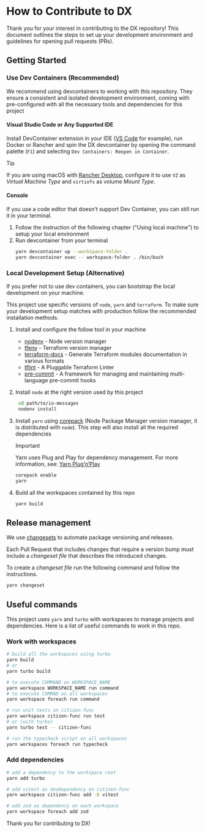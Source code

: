 # How to Contribute to DX

Thank you for your interest in contributing to the DX repository! This document outlines the steps to set up your development environment and guidelines for opening pull requests (PRs).

## Getting Started

### Use Dev Containers (Recommended)

We recommend using devcontainers to working with this repository. They ensure a consistent and isolated development environment, coming with pre-configured with all the necessary tools and dependencies for this project

#### Visual Studio Code or Any Supported IDE

Install DevContainer extension in your IDE ([VS Code](https://marketplace.visualstudio.com/items?itemName=ms-vscode-remote.remote-containers) for example), run Docker or Rancher and spin the DX devcontainer by opening the command palette (`F1`) and selecting `Dev Containers: Reopen in Container`.

> [!TIP]
> If you are using macOS with [Rancher Desktop](https://rancherdesktop.io/), configure it to use `VZ` as _Virtual Machine Type_ and `virtiofs` as volume _Mount Type_.

#### Console

If you use a code editor that doesn't support Dev Container, you can still run it in your terminal.

1. Follow the instruction of the following chapter ("Using local machine") to setup your local environment
2. Run devcontainer from your terminal
   ```bash
   yarn devcontainer up --workspace-folder .
   yarn devcontainer exec -- workspace-folder . /bin/bash
   ```

### Local Development Setup (Alternative)

If you prefer not to use dev containers, you can bootstrap the local development on your machine.

This project use specific versions of `node`, `yarn` and `terraform`. To make sure your development setup matches with production follow the recommended installation methods.

1. Install and configure the follow tool in your machine

   - [nodenv](https://github.com/nodenv/nodenv) - Node version manager
   - [tfenv](https://github.com/tfutils/tfenv) - Terraform version manager
   - [terraform-docs](https://terraform-docs.io/user-guide/installation/) - Generate Terraform modules documentation in various formats
   - [tflint](https://github.com/terraform-linters/tflint) - A Pluggable Terraform Linter
   - [pre-commit](https://pre-commit.com/) - A framework for managing and maintaining multi-language pre-commit hooks

2. Install `node` at the right version used by this project

   ```bash
    cd path/to/io-messages
    nodenv install
   ```

3. Install `yarn` using [corepack](https://nodejs.org/api/corepack.html) (Node Package Manager version manager, it is distributed with `node`). This step will also install all the required dependencies

   > [!IMPORTANT]
   > Yarn uses Plug and Play for dependency management. For more information, see: [Yarn Plug’n’Play](https://yarnpkg.com/features/pnp)

   ```bash
   corepack enable
   yarn
   ```

4. Build all the workspaces contained by this repo
   ```bash
   yarn build
   ```

## Release management

We use [changesets](https://github.com/changesets/changesets) to automate package versioning and releases.

Each Pull Request that includes changes that require a version bump must include a _changeset file_ that describes the introduced changes.

To create a _changeset file_ run the following command and follow the instructions.

```bash
yarn changeset
```

## Useful commands

This project uses `yarn` and `turbo` with workspaces to manage projects and dependencies. Here is a list of useful commands to work in this repo.

### Work with workspaces

```bash
# build all the workspaces using turbo
yarn build
# or
yarn turbo build

# to execute COMMAND on WORKSPACE_NAME
yarn workspace WORKSPACE_NAME run command
# to execute COMMAD on all workspaces
yarn workspace foreach run command

# run unit tests on citizen-func
yarn workspace citizen-func run test
# or (with turbo)
yarn turbo test -- citizen-func

# run the typecheck script on all workspaces
yarn workspaces foreach run typecheck
```

### Add dependencies

```bash
# add a dependency to the workspace root
yarn add turbo

# add vitest as devDependency on citizen-func
yarn workspace citizen-func add -D vitest

# add zod as dependency on each workspace
yarn workspace foreach add zod
```

Thank you for contributing to DX!

